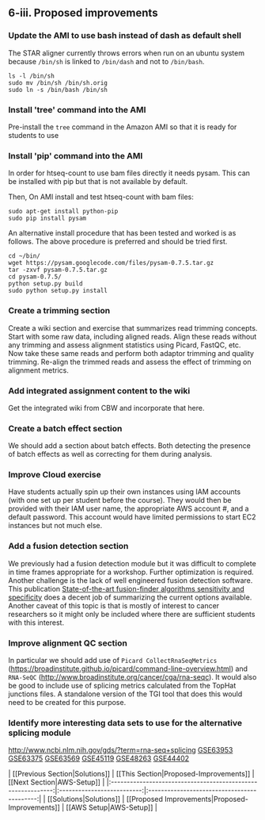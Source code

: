 ## 6-iii. Proposed improvements

### Update the AMI to use bash instead of dash as default shell
The STAR aligner currently throws errors when run on an ubuntu system because `/bin/sh` is linked to `/bin/dash` and not to `/bin/bash`.

```
ls -l /bin/sh
sudo mv /bin/sh /bin/sh.orig
sudo ln -s /bin/bash /bin/sh
```

### Install 'tree' command into the AMI
Pre-install the `tree` command in the Amazon AMI so that it is ready for students to use

### Install 'pip' command into the AMI
In order for htseq-count to use bam files directly it needs pysam. This can be installed with pip but that is not available by default.

Then, On AMI install and test htseq-count with bam files:
```
sudo apt-get install python-pip
sudo pip install pysam
```

An alternative install procedure that has been tested and worked is as follows. The above procedure is preferred and should be tried first.

```
cd ~/bin/
wget https://pysam.googlecode.com/files/pysam-0.7.5.tar.gz
tar -zxvf pysam-0.7.5.tar.gz
cd pysam-0.7.5/
python setup.py build
sudo python setup.py install
```

### Create a trimming section 
Create a wiki section and exercise that summarizes read trimming concepts. Start with some raw data, including aligned reads.  Align these reads without any trimming and assess alignment statistics using Picard, FastQC, etc.  Now take these same reads and perform both adaptor trimming and quality trimming.  Re-align the trimmed reads and assess the effect of trimming on alignment metrics.

### Add integrated assignment content to the wiki
Get the integrated wiki from CBW and incorporate that here.

### Create a batch effect section
We should add a section about batch effects.  Both detecting the presence of batch effects as well as correcting for them during analysis.

### Improve Cloud exercise
Have students actually spin up their own instances using IAM accounts (with one set up per student before the course). They would then be provided with their IAM user name, the appropriate AWS account #, and a default password. This account would have limited permissions to start EC2 instances but not much else.

### Add a fusion detection section
We previously had a fusion detection module but it was difficult to complete in time frames appropriate for a workshop.  Further optimization is required.  Another challenge is the lack of well engineered fusion detection software.  This publication [State-of-the-art fusion-finder algorithms sensitivity and specificity](http://www.ncbi.nlm.nih.gov/pubmed/23555082) does a decent job of summarizing the current options available.  Another caveat of this topic is that is mostly of interest to cancer researchers so it might only be included where there are sufficient students with this interest.

### Improve alignment QC section
In particular we should add use of `Picard CollectRnaSeqMetrics` (https://broadinstitute.github.io/picard/command-line-overview.html) and `RNA-SeQC` (http://www.broadinstitute.org/cancer/cga/rna-seqc).  It would also be good to include use of splicing metrics calculated from the TopHat junctions files.  A standalone version of the TGI tool that does this would need to be created for this purpose.

### Identify more interesting data sets to use for the alternative splicing module
http://www.ncbi.nlm.nih.gov/gds/?term=rna-seq+splicing
[GSE63953](http://www.ncbi.nlm.nih.gov/geo/query/acc.cgi?acc=GSE63953)
[GSE63375](http://www.ncbi.nlm.nih.gov/geo/query/acc.cgi?acc=GSE63375)
[GSE63569](http://www.ncbi.nlm.nih.gov/geo/query/acc.cgi?acc=GSE63569)
[GSE45119](http://www.ncbi.nlm.nih.gov/geo/query/acc.cgi?acc=GSE45119)
[GSE48263](http://www.ncbi.nlm.nih.gov/geo/query/acc.cgi?acc=GSE48263)
[GSE44402](http://www.ncbi.nlm.nih.gov/geo/query/acc.cgi?acc=GSE44402)


| [[Previous Section|Solutions]]       | [[This Section|Proposed-Improvements]] | [[Next Section|AWS-Setup]]   |
|:------------------------------------------------------------:|:--------------------------:|:-------------------------------------------:|
| [[Solutions|Solutions]] | [[Proposed Improvements|Proposed-Improvements]]    | [[AWS Setup|AWS-Setup]] |